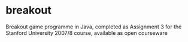 # breakout
Breakout game programme in Java, completed as Assignment 3 for the Stanford University 2007/8 course, available as open courseware

